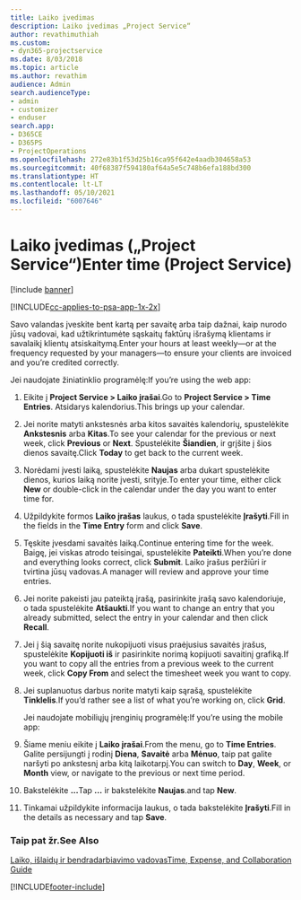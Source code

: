 ```yaml
---
title: Laiko įvedimas
description: Laiko įvedimas „Project Service“
author: revathimuthiah
ms.custom:
- dyn365-projectservice
ms.date: 8/03/2018
ms.topic: article
ms.author: revathim
audience: Admin
search.audienceType:
- admin
- customizer
- enduser
search.app:
- D365CE
- D365PS
- ProjectOperations
ms.openlocfilehash: 272e83b1f53d25b16ca95f642e4aadb304658a53
ms.sourcegitcommit: 40f68387f594180af64a5e5c748b6efa188bd300
ms.translationtype: HT
ms.contentlocale: lt-LT
ms.lasthandoff: 05/10/2021
ms.locfileid: "6007646"
---
```

# <a name="enter-time-project-service"></a><span data-ttu-id="209d9-103">Laiko įvedimas („Project Service“)</span><span class="sxs-lookup"><span data-stu-id="209d9-103">Enter time (Project Service)</span></span>

[!include [banner](../includes/psa-now-project-operations.md)]

[!INCLUDE[cc-applies-to-psa-app-1x-2x](../includes/cc-applies-to-psa-app-1x-2x.md)]

<span data-ttu-id="209d9-104">Savo valandas įveskite bent kartą per savaitę arba taip dažnai, kaip nurodo jūsų vadovai, kad užtikrintumėte sąskaitų faktūrų išrašymą klientams ir savalaikį klientų atsiskaitymą.</span><span class="sxs-lookup"><span data-stu-id="209d9-104">Enter your hours at least weekly—or at the frequency requested by your managers—to ensure your clients are invoiced and you’re credited correctly.</span></span>  
  
 <span data-ttu-id="209d9-105">Jei naudojate žiniatinklio programėlę:</span><span class="sxs-lookup"><span data-stu-id="209d9-105">If you’re using the web app:</span></span>  
  
1. <span data-ttu-id="209d9-106">Eikite į **Project Service > Laiko įrašai**.</span><span class="sxs-lookup"><span data-stu-id="209d9-106">Go to **Project Service > Time Entries**.</span></span> <span data-ttu-id="209d9-107">Atsidarys kalendorius.</span><span class="sxs-lookup"><span data-stu-id="209d9-107">This brings up your calendar.</span></span>  
  
2. <span data-ttu-id="209d9-108">Jei norite matyti ankstesnės arba kitos savaitės kalendorių, spustelėkite **Ankstesnis** arba **Kitas**.</span><span class="sxs-lookup"><span data-stu-id="209d9-108">To see your calendar for the previous or next week, click **Previous** or **Next**.</span></span> <span data-ttu-id="209d9-109">Spustelėkite **Šiandien**, ir grįšite į šios dienos savaitę.</span><span class="sxs-lookup"><span data-stu-id="209d9-109">Click **Today** to get back to the current week.</span></span>  
  
3. <span data-ttu-id="209d9-110">Norėdami įvesti laiką, spustelėkite **Naujas** arba dukart spustelėkite dienos, kurios laiką norite įvesti, srityje.</span><span class="sxs-lookup"><span data-stu-id="209d9-110">To enter your time, either click **New** or double-click in the calendar under the day you want to enter time for.</span></span>  
  
4. <span data-ttu-id="209d9-111">Užpildykite formos **Laiko įrašas** laukus, o tada spustelėkite **Įrašyti**.</span><span class="sxs-lookup"><span data-stu-id="209d9-111">Fill in the fields in the **Time Entry** form and click **Save**.</span></span>  
  
5. <span data-ttu-id="209d9-112">Tęskite įvesdami savaitės laiką.</span><span class="sxs-lookup"><span data-stu-id="209d9-112">Continue entering time for the week.</span></span> <span data-ttu-id="209d9-113">Baigę, jei viskas atrodo teisingai, spustelėkite **Pateikti**.</span><span class="sxs-lookup"><span data-stu-id="209d9-113">When you’re done and everything looks correct, click **Submit**.</span></span> <span data-ttu-id="209d9-114">Laiko įrašus peržiūri ir tvirtina jūsų vadovas.</span><span class="sxs-lookup"><span data-stu-id="209d9-114">A manager will review and approve your time entries.</span></span>  
  
6. <span data-ttu-id="209d9-115">Jei norite pakeisti jau pateiktą įrašą, pasirinkite įrašą savo kalendoriuje, o tada spustelėkite **Atšaukti**.</span><span class="sxs-lookup"><span data-stu-id="209d9-115">If you want to change an entry that you already submitted, select the entry in your calendar and then click **Recall**.</span></span>  
  
7. <span data-ttu-id="209d9-116">Jei į šią savaitę norite nukopijuoti visus praėjusius savaitės įrašus, spustelėkite **Kopijuoti iš** ir pasirinkite norimą kopijuoti savaitinį grafiką.</span><span class="sxs-lookup"><span data-stu-id="209d9-116">If you want to copy all the entries from a previous week to the current week, click **Copy From** and select the timesheet week you want to copy.</span></span>  
  
8. <span data-ttu-id="209d9-117">Jei suplanuotus darbus norite matyti kaip sąrašą, spustelėkite **Tinklelis**.</span><span class="sxs-lookup"><span data-stu-id="209d9-117">If you’d rather see a list of what you’re working on, click **Grid**.</span></span>  
  
   <span data-ttu-id="209d9-118">Jei naudojate mobiliųjų įrenginių programėlę:</span><span class="sxs-lookup"><span data-stu-id="209d9-118">If you’re using the mobile app:</span></span>  
  
9. <span data-ttu-id="209d9-119">Šiame meniu eikite į **Laiko įrašai**.</span><span class="sxs-lookup"><span data-stu-id="209d9-119">From the menu, go to **Time Entries**.</span></span>     <span data-ttu-id="209d9-120">Galite persijungti į rodinį **Diena**, **Savaitė** arba **Mėnuo**, taip pat galite naršyti po ankstesnį arba kitą laikotarpį.</span><span class="sxs-lookup"><span data-stu-id="209d9-120">You can switch to **Day**, **Week**, or **Month** view, or navigate to the previous or next time period.</span></span>  
  
10. <span data-ttu-id="209d9-121">Bakstelėkite **...**</span><span class="sxs-lookup"><span data-stu-id="209d9-121">Tap **…**</span></span> <span data-ttu-id="209d9-122">ir bakstelėkite **Naujas**.</span><span class="sxs-lookup"><span data-stu-id="209d9-122">and tap **New**.</span></span>  
  
11. <span data-ttu-id="209d9-123">Tinkamai užpildykite informacija laukus, o tada bakstelėkite **Įrašyti**.</span><span class="sxs-lookup"><span data-stu-id="209d9-123">Fill in the details as necessary and tap **Save**.</span></span>  
  
### <a name="see-also"></a><span data-ttu-id="209d9-124">Taip pat žr.</span><span class="sxs-lookup"><span data-stu-id="209d9-124">See Also</span></span>  
 [<span data-ttu-id="209d9-125">Laiko, išlaidų ir bendradarbiavimo vadovas</span><span class="sxs-lookup"><span data-stu-id="209d9-125">Time, Expense, and Collaboration Guide</span></span>](../psa/time-expense-collaboration-guide.md)


[!INCLUDE[footer-include](../includes/footer-banner.md)]